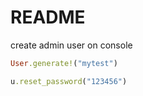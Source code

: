 # README

create admin user on console

```ruby
User.generate!("mytest")

u.reset_password("123456")

```
